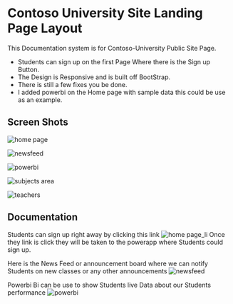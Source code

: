# Contoso University Site Landing Page Layout

<p align="left">
  This Documentation system is for Contoso-University Public Site Page.
</p>


* Students can sign up on the first Page Where there is the Sign up Button.
* The Design is Responsive and is built off BootStrap. 
* There is still a few fixes you be done.
* I added powerbi on the Home page with sample data this could be use as an example.





## Screen Shots

![home page](https://user-images.githubusercontent.com/5595381/29969852-114cc484-8ef0-11e7-971d-990012d323bb.png)

![newsfeed](https://user-images.githubusercontent.com/5595381/29969871-3212810e-8ef0-11e7-8234-5b4cffeb3b6b.png)

![powerbi](https://user-images.githubusercontent.com/5595381/29969882-436c3508-8ef0-11e7-96a2-b7b27545fae8.png)

![subjects area](https://user-images.githubusercontent.com/5595381/29969900-55657936-8ef0-11e7-9515-d129e7e4d1cd.png)

![teachers](https://user-images.githubusercontent.com/5595381/29969915-6aaefa10-8ef0-11e7-81fb-843e12679900.png)


## Documentation

Students can sign up right away by clicking this link ![home page_li](https://user-images.githubusercontent.com/5595381/29970066-26af3c8e-8ef1-11e7-9f23-cf5b542a2ba3.jpg) Once they link is click they will be taken to the powerapp where Students could sign up.

Here is the News Feed or announcement board where we can notify Students on new classes or any other announcements
![newsfeed](https://user-images.githubusercontent.com/5595381/29970183-88e2eebe-8ef1-11e7-86fa-b173fda6059f.png)

Powerbi Bi can be use to show Students live Data about our Students performance 
![powerbi](https://user-images.githubusercontent.com/5595381/29970258-e04527f8-8ef1-11e7-82cd-d9318a958bea.png)


